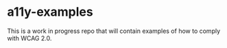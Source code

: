 # a11y-examples

This is a work in progress repo that will contain examples of how to comply with
WCAG 2.0.
